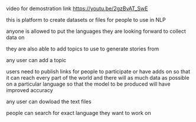video for demostration link  https://youtu.be/2gzBvAT_SwE

this is platform to create datasets or files for people to use in NLP

anyone is allowed to put the languages they are looking forward to collect data on

they are also able to add topics to use to generate stories from 

any user can add a topic

users need to publish links for people to participate or have adds on so that it can reach every part of the world and there will as much data as possible on a particular language so that the model to be produced will have improved accuracy

any user can dowload the text files 

people can search for exact language they want to work on

